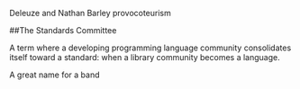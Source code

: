 Deleuze and Nathan Barley provocoteurism

##The Standards Committee

A term where a developing programming language community consolidates itself toward a standard: when a library community becomes a language.

A great name for a band



